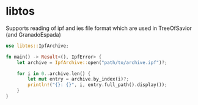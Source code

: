# libtos

Supports reading of ipf and ies file format which are used in TreeOfSavior (and GranadoEspada)

```rust
use libtos::IpfArchive;

fn main() -> Result<(), IpfError> {
    let archive = IpfArchive::open("path/to/archive.ipf")?;

    for i in 0..archive.len() {
        let mut entry = archive.by_index(i)?;
        println!("{}: {}", i, entry.full_path().display());   
    }
}
```
